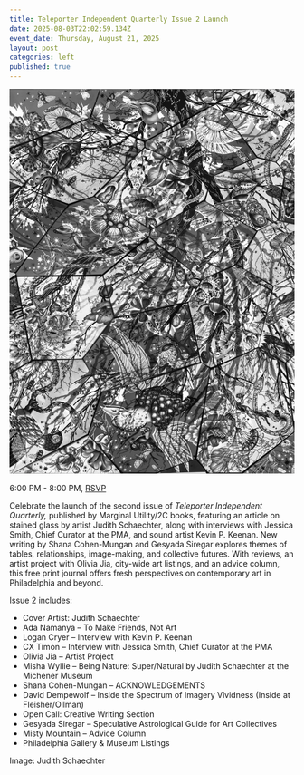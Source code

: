 ```yaml
---
title: Teleporter Independent Quarterly Issue 2 Launch
date: 2025-08-03T22:02:59.134Z
event_date: Thursday, August 21, 2025
layout: post
categories: left
published: true
---
```

![Teleporter Independent Quarterly Issue 2 Launch. I﻿mage: Judith Schaechter](/assets/img/screen-shot-2025-08-03-at-6.04.34-pm.png "Teleporter Independent Quarterly Issue 2 Launch. I﻿mage: Judith Schaechter")

6:00 PM - 8:00 PM, [RSVP](https://www.eventbrite.com/e/teleporter-independent-quarterly-issue-2-launch-tickets-1554629331179?aff=oddtdtcreator)

Celebrate the launch of the second issue of *Teleporter Independent Quarterly,* published by Marginal Utility/2C books, featuring an article on stained glass by artist Judith Schaechter, along with interviews with Jessica Smith, Chief Curator at the PMA, and sound artist Kevin P. Keenan. New writing by Shana Cohen-Mungan and Gesyada Siregar explores themes of tables, relationships, image-making, and collective futures. With reviews, an artist project with Olivia Jia, city-wide art listings, and an advice column, this free print journal offers fresh perspectives on contemporary art in Philadelphia and beyond.

Issue 2 includes:

* Cover Artist: Judith Schaechter
* Ada Namanya – To Make Friends, Not Art
* Logan Cryer – Interview with Kevin P. Keenan
* CX Timon – Interview with Jessica Smith, Chief Curator at the PMA
* Olivia Jia – Artist Project
* Misha Wyllie – Being Nature: Super/Natural by Judith Schaechter at the Michener Museum
* Shana Cohen-Mungan – ACKNOWLEDGEMENTS
* David Dempewolf – Inside the Spectrum of Imagery Vividness (Inside at Fleisher/Ollman)
* Open Call: Creative Writing Section
* Gesyada Siregar – Speculative Astrological Guide for Art Collectives
* Misty Mountain – Advice Column
* Philadelphia Gallery & Museum Listings

I﻿mage: Judith Schaechter